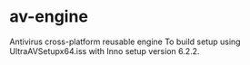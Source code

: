 # av-engine
Antivirus cross-platform reusable engine
To build setup using UltraAVSetupx64.iss with Inno setup version 6.2.2.

